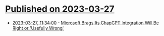 # [Published on 2023-03-27](index.md)

* [2023-03-27, 11:34:00](https://slashdot.org/story/23/03/27/031213/microsoft-brags-its-chapgpt-integration-will-be-right-or-usefully-wrong?utm_source=rss1.0mainlinkanon&utm_medium=feed) - [Microsoft Brags Its ChapGPT Integration Will Be Right or 'Usefully Wrong'](https://slashdot.org/story/23/03/27/031213/microsoft-brags-its-chapgpt-integration-will-be-right-or-usefully-wrong?utm_source=rss1.0mainlinkanon&utm_medium=feed)
